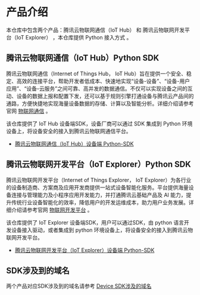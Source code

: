 # 产品介绍

本仓库中包含两个产品：腾讯云物联网通信（IoT Hub） 和 腾讯云物联网开发平台（IoT Explorer） ，本仓库提供 Python 接入方式 。

## 腾讯云物联网通信（IoT Hub）Python SDK

腾讯云物联网通信（Internet of Things Hub， IoT Hub）旨在提供一个安全、稳定、高效的连接平台，帮助开发者低成本、快速地实现“设备-设备”、“设备-用户应用”、“设备-云服务”之间可靠、高并发的数据通信。不仅可以实现设备之间的互动、设备的数据上报和配置下发，还可以基于规则引擎打通设备与腾讯云产品间的通路，方便快捷地实现海量设备数据的存储、计算以及智能分析。详细介绍请参考官网 [物联网通信](https://cloud.tencent.com/document/product/634) 。

该仓库提供了 IoT Hub 设备端SDK，设备厂商可以通过 SDK 集成到 Python 环境设备上，将设备安全的接入到腾讯云物联网通信平台。

* [腾讯云物联网通信（IoT Hub）设备端 Python-SDK](hub/)


## 腾讯云物联网开发平台（IoT Explorer）Python SDK

腾讯云物联网开发平台（Internet of Things Explorer， IoT Explorer）为各行业的设备制造商、方案商及应用开发商提供一站式设备智能化服务。平台提供海量设备连接与管理能力及小程序应用开发能力，并打通腾讯云基础产品及 AI 能力，提升传统行业设备智能化的效率，降低用户的开发运维成本，助力用户业务发展。详细介绍请参考官网 [物联网开发平台](https://cloud.tencent.com/document/product/1081) 。

该仓库提供了 IoT Explorer 设备端SDK，用户可以通过SDK，由 python 语言开发设备接入驱动，或者集成到 python 环境设备上，将设备安全的接入到腾讯云物联网开发平台。

* [腾讯云物联网开发平台（IoT Explorer）设备端 Python-SDK](explorer/)


## SDK涉及到的域名

两个产品对应SDK涉及到的域名请参考 [Device SDK涉及的域名](https://github.com/tencentyun/iot-device-java/wiki/Device-SDK涉及的域名)
